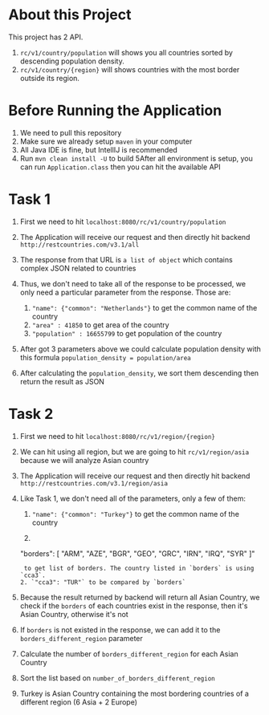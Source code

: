# About this Project

This project has 2 API.

1. `rc/v1/country/population` will shows you all countries sorted by descending population density.
2. `rc/v1/country/{region}` will shows countries with the most border outside its region.

# Before Running the Application

1. We need to pull this repository
2. Make sure we already setup `maven` in your computer
3. All Java IDE is fine, but IntellIJ is recommended
4. Run `mvn clean install -U` to build
   5After all environment is setup, you can run `Application.class` then you can hit the available API

# Task 1

1. First we need to hit `localhost:8080/rc/v1/country/population`
2. The Application will receive our request and then directly hit backend `http://restcountries.com/v3.1/all`
3. The response from that URL is `a list of object` which contains complex JSON related to countries
4. Thus, we don't need to take all of the response to be processed, we only need a particular parameter from the response. Those are:

    1. `"name": {"common": "Netherlands"}` to get the common name of the country
    2. `"area" : 41850` to get area of the country
    3. `"population" : 16655799` to get population of the country
5. After got 3 parameters above we could calculate population density with this formula `population_density = population/area`
6. After calculating the `population_density`, we sort them descending then return the result as JSON

# Task 2

1. First we need to hit `localhost:8080/rc/v1/region/{region}`
2. We can hit using all region, but we are going to hit `rc/v1/region/asia` because we will analyze Asian country
3. The Application will receive our request and then directly hit backend `http://restcountries.com/v3.1/region/asia`
4. Like Task 1, we don't need all of the parameters, only a few of them:

    1. `"name": {"common": "Turkey"}` to get the common name of the country
    2. ```
      "borders": [
         "ARM",
         "AZE",
         "BGR",
         "GEO",
         "GRC",
         "IRN",
         "IRQ",
         "SYR"
      ]"
      ```
       to get list of borders. The country listed in `borders` is using `cca3`.
    2. `"cca3": "TUR"` to be compared by `borders`
5. Because the result returned by backend will return all Asian Country, we check if the `borders` of each countries exist in the response, then it's Asian Country, otherwise it's not
6. If `borders` is not existed in the response, we can add it to the `borders_different_region` parameter
7. Calculate the number of `borders_different_region` for each Asian Country
8. Sort the list based on `number_of_borders_different_region`
9. Turkey is Asian Country containing the most bordering countries of a different region (6 Asia + 2 Europe)